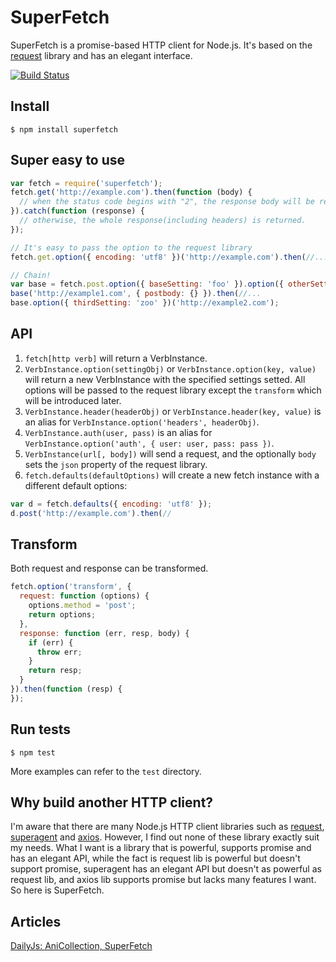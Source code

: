 SuperFetch
==========
SuperFetch is a promise-based HTTP client for Node.js. It's based on the [request](https://github.com/request/request) library and has an elegant interface.

[![Build Status](https://travis-ci.org/luin/superfetch.png?branch=master)](https://travis-ci.org/luin/superfetch)

Install
------

```shell
$ npm install superfetch
```

Super easy to use
-----------------

```javascript
var fetch = require('superfetch');
fetch.get('http://example.com').then(function (body) {
  // when the status code begins with "2", the response body will be returned.
}).catch(function (response) {
  // otherwise, the whole response(including headers) is returned.
});

// It's easy to pass the option to the request library
fetch.get.option({ encoding: 'utf8' })('http://example.com').then(//...

// Chain!
var base = fetch.post.option({ baseSetting: 'foo' }).option({ otherSetting: 'bar' });
base('http://example1.com', { postbody: {} }).then(//...
base.option({ thirdSetting: 'zoo' })('http://example2.com');
```

API
----

1. `fetch[http verb]` will return a VerbInstance.
2. `VerbInstance.option(settingObj)` or `VerbInstance.option(key, value)` will return a new VerbInstance with the specified settings setted. All options will be passed to the request library except the `transform` which will be introduced later.
3. `VerbInstance.header(headerObj)` or `VerbInstance.header(key, value)` is an alias for `VerbInstance.option('headers', headerObj)`.
4. `VerbInstance.auth(user, pass)` is an alias for `VerbInstance.option('auth', { user: user, pass: pass })`.
5. `VerbInstance(url[, body])` will send a request, and the optionally `body` sets the `json` property of the request library.
6. `fetch.defaults(defaultOptions)` will create a new fetch instance with a different default options:
```javascript
var d = fetch.defaults({ encoding: 'utf8' });
d.post('http://example.com').then(//
```

Transform
---------

Both request and response can be transformed.

```javascript
fetch.option('transform', {
  request: function (options) {
    options.method = 'post';
    return options;
  },
  response: function (err, resp, body) {
    if (err) {
      throw err;
    }
    return resp;
  }
}).then(function (resp) {
});
```

Run tests
---------

```shell
$ npm test
```

More examples can refer to the `test` directory.

Why build another HTTP client?
-------------
I'm aware that there are many Node.js HTTP client libraries such as [request](https://github.com/request/request), [superagent](https://github.com/visionmedia/superagent) and [axios](https://github.com/mzabriskie/axios). However, I find out none of these library exactly suit my needs. What I want is a library that is powerful, supports promise and has an elegant API, while the fact is request lib is powerful but doesn't support promise, superagent has an elegant API but doesn't as powerful as request lib, and axios lib supports promise but lacks many features I want. So here is SuperFetch.

Articles
-------
[DailyJs: AniCollection, SuperFetch](http://dailyjs.com/2015/03/19/anicollection-superfetch/)
